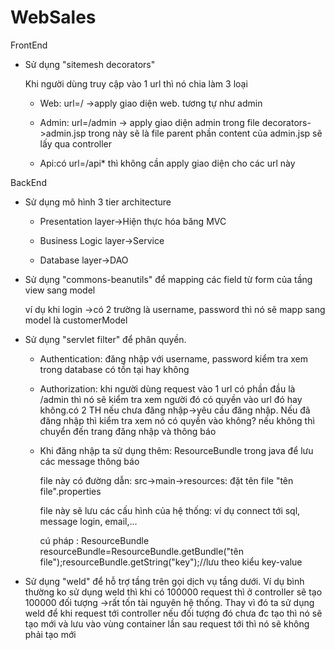 # WebSales

FrontEnd
+ Sử dụng "sitemesh decorators"
  
  Khi người dùng truy cập vào 1 url thì nó chia làm 3 loại
  
  - Web: url=/ ->apply giao diện web. tương tự như admin
  
  - Admin: url=/admin -> apply giao diện admin trong file decorators->admin.jsp trong này sẽ là file parent
  phần content của admin.jsp sẽ lấy qua controller
  
  - Api:có url=/api* thì không cần apply giao diện cho các url này
  

BackEnd
+ Sử dụng mô hình 3 tier architecture
  
  - Presentation layer->Hiện thực hóa băng MVC

  - Business Logic layer->Service
  
  - Database layer->DAO
 
+ Sử dụng "commons-beanutils" để mapping các field từ form của tầng view sang model
  
   ví dụ khi login ->có 2 trường là username, password thì nó sẽ mapp sang model là customerModel

+ Sử dụng "servlet filter" để phân quyền. 
  
  - Authentication: đăng nhập với username, password kiểm tra xem trong database có tồn tại hay không
  
  - Authorization: khi người dùng request vào 1 url có phần đầu là /admin thì nó sẽ kiểm tra xem người đó có quyền vào url đó hay không.có 2 TH nếu chưa đăng nhập->yêu cầu đăng nhập. Nếu đã đăng nhập thì kiểm tra xem nó có quyền vào không? nếu không thì chuyển đến trang đăng nhập và thông báo
  
  - Khi đăng nhập ta sử dụng thêm: ResourceBundle trong java để lưu các message thông báo
  
    file này có đường dẫn: src->main->resources: đặt tên file "tên file".properties
    
    file này sẽ lưu các cấu hình của hệ thống: ví dụ connect tới sql, message login, email,...
     
    cú pháp : ResourceBundle resourceBundle=ResourceBundle.getBundle("tên file");resourceBundle.getString("key");//lưu theo kiểu key-value
  
+ Sử dụng "weld" để hỗ trợ tầng trên gọi dịch vụ tầng dưới. Ví dụ bình thường ko sử dụng weld thì khi có 100000 request thì ở controller sẽ tạo 100000 đối tượng ->rất tốn tài nguyên hệ thống. Thay vì đó ta sử dụng weld để khi request tới controller nếu đối tượng đó chưa đc tạo thì nó sẽ tạo mới và lưu vào vùng container lần sau request tới thì nó sẽ không phải tạo mới
